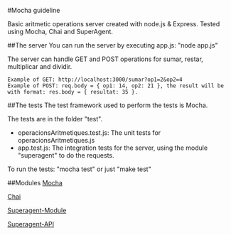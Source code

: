 #Mocha guideline

Basic aritmetic operations server created with node.js & Express. Tested using Mocha, Chai and SuperAgent.

##The server
You can run the server by executing app.js: "node app.js"

The server can handle GET and POST operations for sumar, restar, multiplicar and dividir.

	Example of GET: http://localhost:3000/sumar?op1=2&op2=4
	Example of POST: req.body = { op1: 14, op2: 21 }, the result will be with format: res.body = { resultat: 35 }.

##The tests
The test framework used to perform the tests is Mocha. 

The tests are in the folder "test".

* operacionsAritmetiques.test.js: The unit tests for operacionsAritmetiques.js
* app.test.js: The integration tests for the server, using the module "superagent" to do the requests.

To run the tests: "mocha test" or just "make test"

##Modules
[Mocha](http://visionmedia.github.com/mocha/)

[Chai](http://chaijs.com/api/bdd/)

[Superagent-Module](https://github.com/visionmedia/superagent)

[Superagent-API](http://visionmedia.github.com/superagent/)